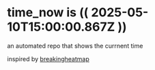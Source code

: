 # time_now is (( 2025-05-10T15:00:00.867Z ))

an automated repo that shows the currnent time

inspired by [breakingheatmap](https://github.com/breakingheatmap/breakingheatmap)